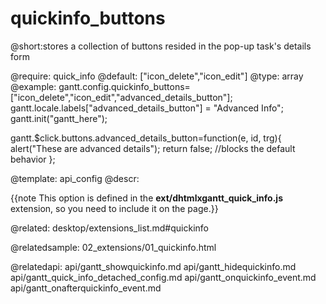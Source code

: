 quickinfo_buttons
=============
@short:stores a collection of buttons resided in the pop-up task's details form
	
@require: quick_info
@default: ["icon_delete","icon_edit"]
@type: array
@example:
gantt.config.quickinfo_buttons=["icon_delete","icon_edit","advanced_details_button"]; 
gantt.locale.labels["advanced_details_button"] = "Advanced Info";
gantt.init("gantt_here");

gantt.$click.buttons.advanced_details_button=function(e, id, trg){
    alert("These are advanced details"); 
    return false; //blocks the default behavior
};

@template:	api_config
@descr:

{{note This option is defined in the **ext/dhtmlxgantt_quick_info.js** extension, so you need to include it on the page.}}





@related:
desktop/extensions_list.md#quickinfo

@relatedsample:
02_extensions/01_quickinfo.html

@relatedapi:
api/gantt_showquickinfo.md
api/gantt_hidequickinfo.md
api/gantt_quick_info_detached_config.md
api/gantt_onquickinfo_event.md
api/gantt_onafterquickinfo_event.md

